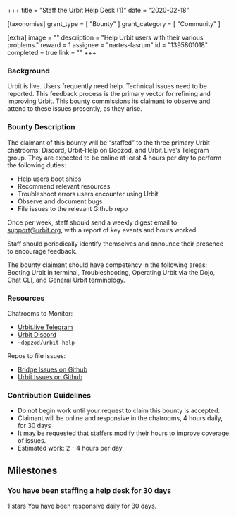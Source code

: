+++
title = "Staff the Urbit Help Desk (1)"
date = "2020-02-18"

[taxonomies]
grant_type = [ "Bounty" ]
grant_category = [ "Community" ]

[extra]
image = ""
description = "Help Urbit users with their various problems."
reward = 1
assignee = "nartes-fasrum"
id = "1395801018"
completed = true
link = ""
+++

### Background

Urbit is live. Users frequently need help. Technical issues need to be reported. This feedback process is the primary vector for refining and improving Urbit. This bounty commissions its claimant to observe and attend to these issues presently, as they arise.

### Bounty Description

The claimant of this bounty will be “staffed” to the three primary Urbit chatrooms: Discord, Urbit-Help on Dopzod, and Urbit.Live’s Telegram group. They are expected to be online at least 4 hours per day to perform the following duties:

- Help users boot ships
- Recommend relevant resources
- Troubleshoot errors users encounter using Urbit
- Observe and document bugs
- File issues to the relevant Github repo

Once per week, staff should send a weekly digest email to support@urbit.org, with a report of key events and hours worked.

Staff should periodically identify themselves and announce their presence to encourage feedback.

The bounty claimant should have competency in the following areas: Booting Urbit in terminal, Troubleshooting, Operating Urbit via the Dojo, Chat CLI, and General Urbit terminology.

### Resources

Chatrooms to Monitor:

- [Urbit.live Telegram](https://t.me/UrbitLiveGroup)
- [Urbit Discord](https://discord.gg/Mae2bk7)
- `~dopzod/urbit-help`

Repos to file issues:

- [Bridge Issues on Github](https://github.com/urbit/bridge/issues)
- [Urbit Issues on Github](https://github.com/urbit/urbit/issues)

### Contribution Guidelines

- Do not begin work until your request to claim this bounty is accepted.
- Claimant will be online and responsive in the chatrooms, 4 hours daily, for 30 days
- It may be requested that staffers modify their hours to improve coverage of issues.
- Estimated work: 2 - 4 hours per day

## Milestones

### You have been staffing a help desk for 30 days

1 stars
You have been responsive daily for 30 days.
